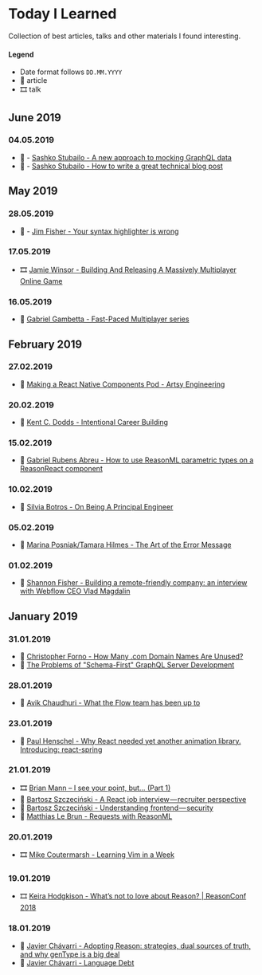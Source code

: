 # Today I Learned
Collection of best articles, talks and other materials I found interesting.

#### Legend
- Date format follows `DD.MM.YYYY`
- 📖 article
- 🎞 talk

## June 2019

### 04.05.2019

- 📖 - [Sashko Stubailo - A new approach to mocking GraphQL data](https://www.freecodecamp.org/news/a-new-approach-to-mocking-graphql-data-1ef49de3d491/)
- 📖 - [Sashko Stubailo - How to write a great technical blog post](https://www.freecodecamp.org/news/how-to-write-a-great-technical-blog-post-414c414b67f6/)

## May 2019

### 28.05.2019

- 📖 - [Jim Fisher - Your syntax highlighter is wrong](https://jameshfisher.com/2014/05/11/your-syntax-highlighter-is-wrong/)

### 17.05.2019

- 🎞 [Jamie Winsor - Building And Releasing A Massively Multiplayer Online Game](https://www.youtube.com/watch?v=_i6n-eWiVn4)

### 16.05.2019
- 📖 [Gabriel Gambetta - Fast-Paced Multiplayer series](https://www.gabrielgambetta.com/client-server-game-architecture.html)

## February 2019

### 27.02.2019

- 📖 [Making a React Native Components Pod - Artsy Engineering](http://artsy.github.io/blog/2018/04/17/making-a-components-pod/)

### 20.02.2019

- 📖 [Kent C. Dodds - Intentional Career Building](https://kentcdodds.com/blog/intentional-career-building)

### 15.02.2019

- 📖 [Gabriel Rubens Abreu - How to use ReasonML parametric types on a ReasonReact component](https://medium.com/astrocoders/how-to-use-reasonml-parametric-types-on-a-reasonreact-bound-component-19a2ccb2ee35)

### 10.02.2019
- 📖 [Silvia Botros - On Being A Principal Engineer](https://blog.dbsmasher.com/2019/01/28/on-being-a-principal-engineer.html)
  
### 05.02.2019
- 📖 [Marina Posniak/Tamara Hilmes - The Art of the Error Message](https://spotify.design/articles/2018-11-29/the-art-of-the-error-message/)

### 01.02.2019

- 📖 [Shannon Fisher - Building a remote-friendly company: an interview with Webflow CEO Vlad Magdalin](https://hackernoon.com/building-a-remote-friendly-company-an-interview-with-webflow-ceo-vlad-magdalin-3597d55df44c)

## January 2019

### 31.01.2019
- 📖 [Christopher Forno - How Many .com Domain Names Are Unused?](https://singaporedatacompany.com/blog/how-many-domain-names-are-unused)
- 📖 [The Problems of "Schema-First" GraphQL Server Development](https://www.prisma.io/blog/the-problems-of-schema-first-graphql-development-x1mn4cb0tyl3/)

### 28.01.2019
- 📖 [Avik Chaudhuri - What the Flow team has been up to](https://medium.com/flow-type/what-the-flow-team-has-been-up-to-54239c62004f)

### 23.01.2019
- 📖 [Paul Henschel - Why React needed yet another animation library. Introducing: react-spring](https://blog.usejournal.com/why-react-needed-yet-another-animation-library-introducing-react-spring-8212e424c5ce?source=userActivityShare-f1ca21eba144-1548293205&_branch_match_id=564788800423313311)

### 21.01.2019
- 🎞 [Brian Mann – I see your point, but… (Part 1)](https://youtu.be/5XQOK0v_YRE)
- 📖 [Bartosz Szczeciński - A React job interview — recruiter perspective](https://medium.com/@baphemot/a-react-job-interview-recruiter-perspective-f1096f54dd16)
- 📖 [Bartosz Szczeciński - Understanding frontend — security](https://medium.com/@baphemot/understanding-react-frontend-security-4963d35feea7)
- 📖 [Matthias Le Brun - Requests with ReasonML](https://bloodyowl.github.io/blog/2019-01-20-requests-with-reasonml/)

### 20.01.2019
- 🎞 [Mike Coutermarsh - Learning Vim in a Week](https://youtu.be/_NUO4JEtkDw)

### 19.01.2019
- 🎞 [Keira Hodgkison - What’s not to love about Reason? | ReasonConf 2018](https://youtu.be/4xr0WE49eik)

### 18.01.2019
- 📖 [Javier Chávarri - Adopting Reason: strategies, dual sources of truth, and why genType is a big deal](https://medium.com/@javierwchavarri/adopting-reason-strategies-dual-sources-of-truth-and-why-gentype-is-a-big-deal-c514265b466d)
- 📖 [Javier Chávarri - Language Debt](https://medium.com/@javierwchavarri/language-debt-aa525ee2d879)
